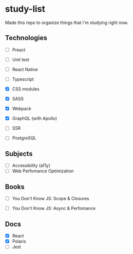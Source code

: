# study-list
Made this repo to organize things that i'm studying right now.

## Technologies
- [ ] Preact
- [ ] Unit test
- [ ] React Native
- [ ] Typescript
- [x] CSS modules 
- [x] SASS
- [x] Webpack
- [x] GraphQL (with Apollo)
- [ ] SSR
- [ ] PostgreSQL


## Subjects
- [ ] Accessibility (a11y)
- [ ] Web Perfomance Optimization

## Books
- [ ] You Don't Know JS: Scope & Closures
- [ ] You Don't Know JS: Async & Perfomance


## Docs
- [x] React
- [x] Polaris
- [ ] Jest
